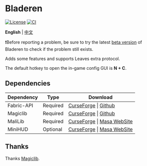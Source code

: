 # Bladeren 

[![License](https://img.shields.io/github/license/LeavesMC/Bladeren?style=flat-square)](https://github.com/LeavesMC/Bladeren/blob/master/LICENSE)
[![CI](https://img.shields.io/github/actions/workflow/status/LeavesMC/Bladeren/build.yml?label=Build&style=flat-square)](https://github.com/LeavesMC/Bladeren/actions/workflows/build.yml)

**English** | [中文](./README_cn.md)

❗Before reporting a problem, be sure to try the latest [beta version](https://github.com/LeavesMC/Bladeren/actions) of Bladeren to check if the problem still exists.

Adds some features and supports Leaves extra protocol.

The default hotkey to open the in-game config GUI is **N + C**.

## Dependencies

| Dependency             | Type     | Download                                                                                                                                           |
|------------------------|----------|----------------------------------------------------------------------------------------------------------------------------------------------------|
| Fabric-API             | Required | [CurseForge](https://www.curseforge.com/minecraft/mc-mods/fabric-api) &#124; [Github](https://github.com/FabricMC/fabric)                          |
| Magiclib               | Required | [CurseForge](https://www.curseforge.com/minecraft/mc-mods/magiclib) &#124; [Github](https://github.com/Hendrix-Shen/Magiclib)                      |
| MaliLib                | Required | [CurseForge](https://www.curseforge.com/minecraft/mc-mods/malilib) &#124; [Masa WebSite](https://masa.dy.fi/mcmods/client_mods/?mod=malilib)       |
| MiniHUD                | Optional | [CurseForge](https://www.curseforge.com/minecraft/mc-mods/minihud) &#124; [Masa WebSite](https://masa.dy.fi/mcmods/client_mods/?mod=minihud)       |


## Thanks

Thanks [Magiclib](https://github.com/Hendrix-Shen/Magiclib).
